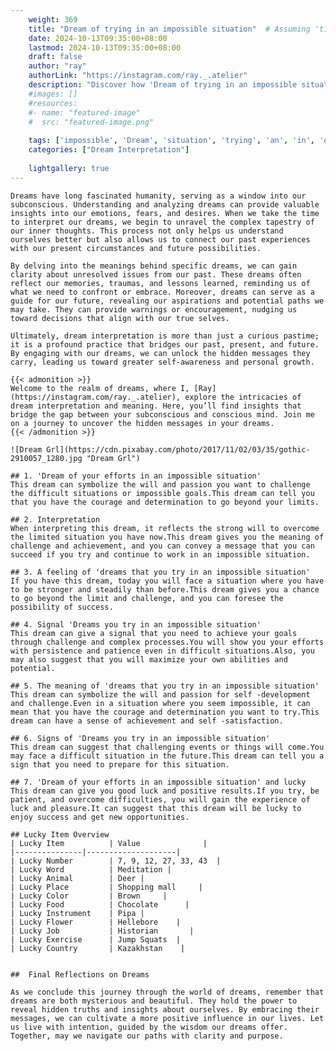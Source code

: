 ```yaml
---
    weight: 369
    title: "Dream of trying in an impossible situation"  # Assuming 'title' column exists
    date: 2024-10-13T09:35:00+08:00
    lastmod: 2024-10-13T09:35:00+08:00
    draft: false
    author: "ray"
    authorLink: "https://instagram.com/ray._.atelier"
    description: "Discover how 'Dream of trying in an impossible situation' can interpret your future and uncover its significant meanings in your life."
    #images: []
    #resources:
    #- name: "featured-image"
    #  src: "featured-image.png"
    
    tags: ['impossible', 'Dream', 'situation', 'trying', 'an', 'in', 'of']
    categories: ["Dream Interpretation"]
    
    lightgallery: true
---
```

    
    Dreams have long fascinated humanity, serving as a window into our subconscious. Understanding and analyzing dreams can provide valuable insights into our emotions, fears, and desires. When we take the time to interpret our dreams, we begin to unravel the complex tapestry of our inner thoughts. This process not only helps us understand ourselves better but also allows us to connect our past experiences with our present circumstances and future possibilities.
    
    By delving into the meanings behind specific dreams, we can gain clarity about unresolved issues from our past. These dreams often reflect our memories, traumas, and lessons learned, reminding us of what we need to confront or embrace. Moreover, dreams can serve as a guide for our future, revealing our aspirations and potential paths we may take. They can provide warnings or encouragement, nudging us toward decisions that align with our true selves.
    
    Ultimately, dream interpretation is more than just a curious pastime; it is a profound practice that bridges our past, present, and future. By engaging with our dreams, we can unlock the hidden messages they carry, leading us toward greater self-awareness and personal growth.
    
    {{< admonition >}}
    Welcome to the realm of dreams, where I, [Ray](https://instagram.com/ray._.atelier), explore the intricacies of dream interpretation and meaning. Here, you’ll find insights that bridge the gap between your subconscious and conscious mind. Join me on a journey to uncover the hidden messages in your dreams.
    {{< /admonition >}}
    
    ![Dream Grl](https://cdn.pixabay.com/photo/2017/11/02/03/35/gothic-2910057_1280.jpg "Dream Grl")
    
    ## 1. 'Dream of your efforts in an impossible situation'
    This dream can symbolize the will and passion you want to challenge the difficult situations or impossible goals.This dream can tell you that you have the courage and determination to go beyond your limits.
    
    ## 2. Interpretation
    When interpreting this dream, it reflects the strong will to overcome the limited situation you have now.This dream gives you the meaning of challenge and achievement, and you can convey a message that you can succeed if you try and continue to work in an impossible situation.
    
    ## 3. A feeling of 'dreams that you try in an impossible situation'
    If you have this dream, today you will face a situation where you have to be stronger and steadily than before.This dream gives you a chance to go beyond the limit and challenge, and you can foresee the possibility of success.
    
    ## 4. Signal 'Dreams you try in an impossible situation'
    This dream can give a signal that you need to achieve your goals through challenge and complex processes.You will show you your efforts with persistence and patience even in difficult situations.Also, you may also suggest that you will maximize your own abilities and potential.
    
    ## 5. The meaning of 'dreams that you try in an impossible situation'
    This dream can symbolize the will and passion for self -development and challenge.Even in a situation where you seem impossible, it can mean that you have the courage and determination you want to try.This dream can have a sense of achievement and self -satisfaction.
    
    ## 6. Signs of 'Dreams you try in an impossible situation'
    This dream can suggest that challenging events or things will come.You may face a difficult situation in the future.This dream can tell you a sign that you need to prepare for this situation.
    
    ## 7. 'Dream of your efforts in an impossible situation' and lucky
    This dream can give you good luck and positive results.If you try, be patient, and overcome difficulties, you will gain the experience of luck and pleasure.It can suggest that this dream will be lucky to enjoy success and get new opportunities.
    
    ## Lucky Item Overview
    | Lucky Item          | Value              |
    |---------------|--------------------|
    | Lucky Number        | 7, 9, 12, 27, 33, 43  |
    | Lucky Word          | Meditation |
    | Lucky Animal        | Deer |
    | Lucky Place         | Shopping mall     |
    | Lucky Color         | Brown     |
    | Lucky Food          | Chocolate      |
    | Lucky Instrument    | Pipa |
    | Lucky Flower        | Hellebore    |
    | Lucky Job           | Historian       |
    | Lucky Exercise      | Jump Squats  |
    | Lucky Country       | Kazakhstan    |
    
    
    ##  Final Reflections on Dreams
    
    As we conclude this journey through the world of dreams, remember that dreams are both mysterious and beautiful. They hold the power to reveal hidden truths and insights about ourselves. By embracing their messages, we can cultivate a more positive influence in our lives. Let us live with intention, guided by the wisdom our dreams offer. Together, may we navigate our paths with clarity and purpose.
    